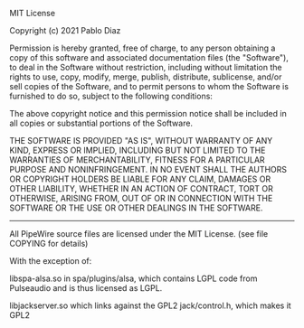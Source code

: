 MIT License

Copyright (c) 2021 Pablo Diaz

Permission is hereby granted, free of charge, to any person obtaining a copy
of this software and associated documentation files (the "Software"), to deal
in the Software without restriction, including without limitation the rights
to use, copy, modify, merge, publish, distribute, sublicense, and/or sell
copies of the Software, and to permit persons to whom the Software is
furnished to do so, subject to the following conditions:

The above copyright notice and this permission notice shall be included in all
copies or substantial portions of the Software.

THE SOFTWARE IS PROVIDED "AS IS", WITHOUT WARRANTY OF ANY KIND, EXPRESS OR
IMPLIED, INCLUDING BUT NOT LIMITED TO THE WARRANTIES OF MERCHANTABILITY,
FITNESS FOR A PARTICULAR PURPOSE AND NONINFRINGEMENT. IN NO EVENT SHALL THE
AUTHORS OR COPYRIGHT HOLDERS BE LIABLE FOR ANY CLAIM, DAMAGES OR OTHER
LIABILITY, WHETHER IN AN ACTION OF CONTRACT, TORT OR OTHERWISE, ARISING FROM,
OUT OF OR IN CONNECTION WITH THE SOFTWARE OR THE USE OR OTHER DEALINGS IN THE
SOFTWARE.

--------------------------------------------------------------
All PipeWire source files are licensed under the MIT License.
(see file COPYING for details)

With the exception of:

  libspa-alsa.so in spa/plugins/alsa, which contains LGPL code from
                  Pulseaudio and is thus licensed as LGPL.

  libjackserver.so which links against the GPL2 jack/control.h, which
                  makes it GPL2
